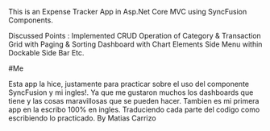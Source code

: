 This is an Expense Tracker App in Asp.Net Core MVC using SyncFusion Components.

Discussed Points :
Implemented CRUD Operation of Category & Transaction
Grid with Paging & Sorting
Dashboard with Chart Elements
Side Menu within Dockable Side Bar
Etc.

#Me

Esta app la hice, justamente para practicar sobre el uso del componente SyncFusion y mi ingles!. Ya que me gustaron muchos los dashboards que tiene y las cosas maravillosas que se pueden hacer. Tambien es mi primera app en la escribo 100% en ingles. Traduciendo cada parte del codigo como escribiendo lo practicado.
By Matias Carrizo
